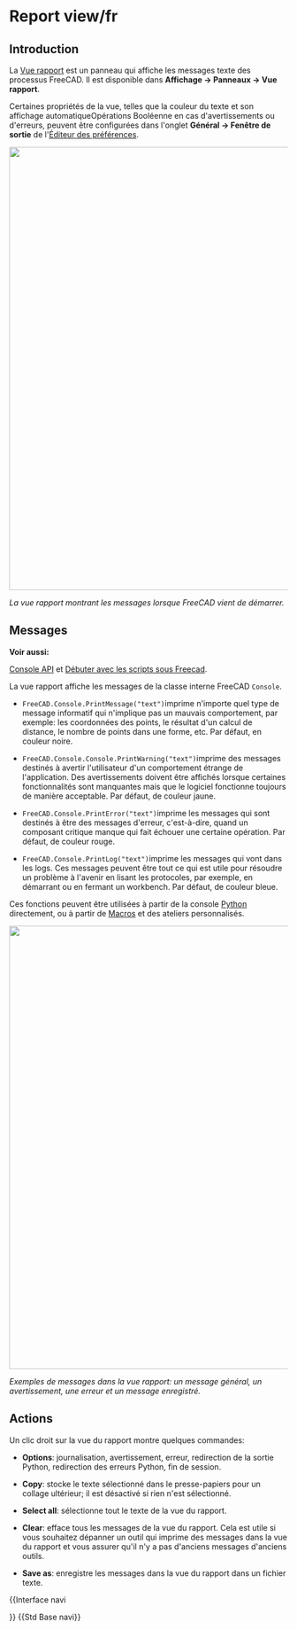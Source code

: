# Report view/fr



## Introduction

La [Vue rapport](Report_view/fr.md) est un panneau qui affiche les messages texte des processus FreeCAD. Il est disponible dans **Affichage → Panneaux → Vue rapport**.

Certaines propriétés de la vue, telles que la couleur du texte et son affichage automatiqueOpérations Booléenne en cas d'avertissements ou d'erreurs, peuvent être configurées dans l'onglet **Général → Fenêtre de sortie** de l\'[Éditeur des préférences](Preferences_Editor/fr.md).

<img alt="" src=images/FreeCAD_Report_view.png  style="width:800px;">


*La vue rapport montrant les messages lorsque FreeCAD vient de démarrer.*

## Messages


**Voir aussi:**

[Console API](Console_API/fr.md) et [Débuter avec les scripts sous Freecad](FreeCAD_Scripting_Basics/fr.md).

La vue rapport affiche les messages de la classe interne FreeCAD `Console`.

-    `FreeCAD.Console.PrintMessage("text")`imprime n\'importe quel type de message informatif qui n\'implique pas un mauvais comportement, par exemple: les coordonnées des points, le résultat d\'un calcul de distance, le nombre de points dans une forme, etc. Par défaut, en couleur noire.

-    `FreeCAD.Console.Console.PrintWarning("text")`imprime des messages destinés à avertir l\'utilisateur d\'un comportement étrange de l\'application. Des avertissements doivent être affichés lorsque certaines fonctionnalités sont manquantes mais que le logiciel fonctionne toujours de manière acceptable. Par défaut, de couleur jaune.

-    `FreeCAD.Console.PrintError("text")`imprime les messages qui sont destinés à être des messages d\'erreur, c\'est-à-dire, quand un composant critique manque qui fait échouer une certaine opération. Par défaut, de couleur rouge.

-    `FreeCAD.Console.PrintLog("text")`imprime les messages qui vont dans les logs. Ces messages peuvent être tout ce qui est utile pour résoudre un problème à l\'avenir en lisant les protocoles, par exemple, en démarrant ou en fermant un workbench. Par défaut, de couleur bleue.

Ces fonctions peuvent être utilisées à partir de la console [Python](Python_console/fr.md) directement, ou à partir de [Macros](Macros/fr.md) et des ateliers personnalisés.

<img alt="" src=images/FreeCAD_Report_view.png  style="width:800px;">


*Exemples de messages dans la vue rapport: un message général, un avertissement, une erreur et un message enregistré.*

## Actions

Un clic droit sur la vue du rapport montre quelques commandes:

-    **Options**: journalisation, avertissement, erreur, redirection de la sortie Python, redirection des erreurs Python, fin de session.

-    **Copy**: stocke le texte sélectionné dans le presse-papiers pour un collage ultérieur; il est désactivé si rien n\'est sélectionné.

-    **Select all**: sélectionne tout le texte de la vue du rapport.

-    **Clear**: efface tous les messages de la vue du rapport. Cela est utile si vous souhaitez dépanner un outil qui imprime des messages dans la vue du rapport et vous assurer qu\'il n\'y a pas d\'anciens messages d\'anciens outils.

-    **Save as**: enregistre les messages dans la vue du rapport dans un fichier texte.


{{Interface navi

}} {{Std Base navi}} 
